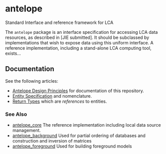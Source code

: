 # antelope
Standard Interface and reference framework for LCA

The `antelope` package is an interface specification for accessing LCA data resources, as described in [JIE submitted].  It should be subclassed by implementations that wish to expose data using this uniform interface.  A reference implementation, including a stand-alone LCA computing tool, exists...

## Documentation

See the following articles:

 * [Antelope Design Principles](principles.md) for documentation of this repository.
 * [Entity Specification](entities.md) and nomenclature.
 * [Return Types](types.md) which are *references* to entities.

### See Also

 * [antelope_core](https://github.com/AntelopeLCA/core) The reference implementation including local data source management.
 * [antelope_background](https://github.com/AntelopeLCA/background) Used for partial ordering of databases and construction and inversion of matrices
 * [antelope_foreground](https://github.com/AntelopeLCA/foreground) Used for building foreground models
